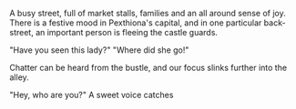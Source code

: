 A busy street, full of market stalls, families and an all around sense of joy. There is a festive mood in Pexthiona's capital, and in one particular back-street, an important person is fleeing the castle guards.

"Have you seen this lady?"
"Where did she go!"

Chatter can be heard from the bustle, and our focus slinks further into the alley. 

"Hey, who are you?" A sweet voice catches 